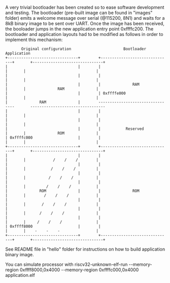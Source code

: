A very trivial bootloader has been created so to ease software development and testing.
The bootloader (pre-built image can be found in "images" folder) emits a welcome message
over serial (@115200, 8N1) and waits for a 8kB binary image to be sent over UART.
Once the image has been received, the booloader jumps in the new application entry
point 0xffffc200.
The bootloader and application layouts had to be modified as follows in order to
implement this mechanism:


           Original configuration                       Bootloader                               Application             
    +-------------------------------+        +-------------------------------+       +-------------------------------+
    |                               |        |                               |       |                               |
    |                               |        |                               |       |                               |
    |                               |        |              RAM              |       |              RAM              |
    |                               |        | 0xffffe000                    |       |                               |
    |              RAM              |        ---------------------------------       ---------------------------------
    |                               |        |                               |       |                               |
    |                               |        |                               |       |                               |
    |                               |        |           Reserved            |       |              ROM              |
    | 0xffffc000                    |        |                               |       |                               |
    +-------------------------------+        +-------------------------------+       +-------------------------------+
    |                               |        |                               |       |            /    /    /        |
    |                               |        |                               |       |           /    /    /         |
    |                               |        |                               |       |          /    /    /          |
    |                               |        |                               |       |         /    /    /           |
    |              ROM              |        |              ROM              |       |        /    /    /            |
    |                               |        |                               |       |       /    /    /             |
    |                               |        |                               |       |      /    /    /              |
    |                               |        |                               |       |     /    /    /               |
    | 0xffff8000                    |        |                               |       |    -    -    -                |
    +-------------------------------+        +-------------------------------+       +-------------------------------+

See README file in "hello" folder for instructions on how to build application binary image.

You can simulate processor with
riscv32-unknown-elf-run --memory-region 0xffff8000,0x4000 --memory-region 0xffffc000,0x4000 application.elf

